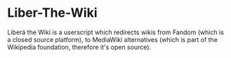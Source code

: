 # Liber-The-Wiki
Liberá the Wiki is a userscript which redirects wikis from Fandom (which is a closed source platform), to MediaWiki alternatives (which is part of the Wikipedia foundation, therefore it's open source).
